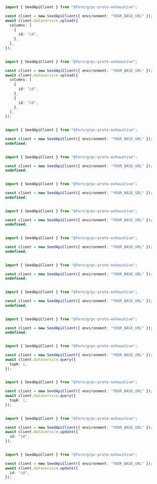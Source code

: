 ```typescript
import { SeedApiClient } from "@fern/grpc-proto-exhaustive";

const client = new SeedApiClient({ environment: "YOUR_BASE_URL" });
await client.dataservice.upload({
  columns: [
    {
      id: "id",
    },
  ],
});
 
```                        


```typescript
import { SeedApiClient } from "@fern/grpc-proto-exhaustive";

const client = new SeedApiClient({ environment: "YOUR_BASE_URL" });
await client.dataservice.upload({
  columns: [
    {
      id: "id",
    },
    {
      id: "id",
    },
  ],
});
 
```                        


```typescript
import { SeedApiClient } from "@fern/grpc-proto-exhaustive";

const client = new SeedApiClient({ environment: "YOUR_BASE_URL" });
undefined;
 
```                        


```typescript
import { SeedApiClient } from "@fern/grpc-proto-exhaustive";

const client = new SeedApiClient({ environment: "YOUR_BASE_URL" });
undefined;
 
```                        


```typescript
import { SeedApiClient } from "@fern/grpc-proto-exhaustive";

const client = new SeedApiClient({ environment: "YOUR_BASE_URL" });
undefined;
 
```                        


```typescript
import { SeedApiClient } from "@fern/grpc-proto-exhaustive";

const client = new SeedApiClient({ environment: "YOUR_BASE_URL" });
undefined;
 
```                        


```typescript
import { SeedApiClient } from "@fern/grpc-proto-exhaustive";

const client = new SeedApiClient({ environment: "YOUR_BASE_URL" });
undefined;
 
```                        


```typescript
import { SeedApiClient } from "@fern/grpc-proto-exhaustive";

const client = new SeedApiClient({ environment: "YOUR_BASE_URL" });
undefined;
 
```                        


```typescript
import { SeedApiClient } from "@fern/grpc-proto-exhaustive";

const client = new SeedApiClient({ environment: "YOUR_BASE_URL" });
undefined;
 
```                        


```typescript
import { SeedApiClient } from "@fern/grpc-proto-exhaustive";

const client = new SeedApiClient({ environment: "YOUR_BASE_URL" });
undefined;
 
```                        


```typescript
import { SeedApiClient } from "@fern/grpc-proto-exhaustive";

const client = new SeedApiClient({ environment: "YOUR_BASE_URL" });
await client.dataservice.query({
  topK: 1,
});
 
```                        


```typescript
import { SeedApiClient } from "@fern/grpc-proto-exhaustive";

const client = new SeedApiClient({ environment: "YOUR_BASE_URL" });
await client.dataservice.query({
  topK: 1,
});
 
```                        


```typescript
import { SeedApiClient } from "@fern/grpc-proto-exhaustive";

const client = new SeedApiClient({ environment: "YOUR_BASE_URL" });
await client.dataservice.update({
  id: "id",
});
 
```                        


```typescript
import { SeedApiClient } from "@fern/grpc-proto-exhaustive";

const client = new SeedApiClient({ environment: "YOUR_BASE_URL" });
await client.dataservice.update({
  id: "id",
});
 
```                        


